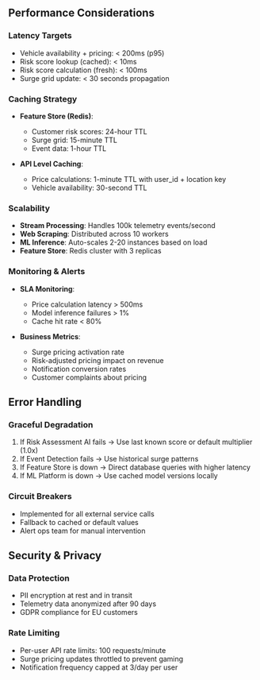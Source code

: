 ## Performance Considerations

### Latency Targets
- Vehicle availability + pricing: < 200ms (p95)
- Risk score lookup (cached): < 10ms
- Risk score calculation (fresh): < 100ms
- Surge grid update: < 30 seconds propagation

### Caching Strategy
- **Feature Store (Redis)**:
  - Customer risk scores: 24-hour TTL
  - Surge grid: 15-minute TTL
  - Event data: 1-hour TTL

- **API Level Caching**:
  - Price calculations: 1-minute TTL with user_id + location key
  - Vehicle availability: 30-second TTL

### Scalability
- **Stream Processing**: Handles 100k telemetry events/second
- **Web Scraping**: Distributed across 10 workers
- **ML Inference**: Auto-scales 2-20 instances based on load
- **Feature Store**: Redis cluster with 3 replicas

### Monitoring & Alerts
- **SLA Monitoring**:
  - Price calculation latency > 500ms
  - Model inference failures > 1%
  - Cache hit rate < 80%

- **Business Metrics**:
  - Surge pricing activation rate
  - Risk-adjusted pricing impact on revenue
  - Notification conversion rates
  - Customer complaints about pricing

## Error Handling

### Graceful Degradation
1. If Risk Assessment AI fails → Use last known score or default multiplier (1.0x)
2. If Event Detection fails → Use historical surge patterns
3. If Feature Store is down → Direct database queries with higher latency
4. If ML Platform is down → Use cached model versions locally

### Circuit Breakers
- Implemented for all external service calls
- Fallback to cached or default values
- Alert ops team for manual intervention

## Security & Privacy

### Data Protection
- PII encryption at rest and in transit
- Telemetry data anonymized after 90 days
- GDPR compliance for EU customers

### Rate Limiting
- Per-user API rate limits: 100 requests/minute
- Surge pricing updates throttled to prevent gaming
- Notification frequency capped at 3/day per user